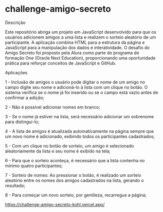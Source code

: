 # challenge-amigo-secreto

Descrição

Este repositório abriga um projeto em JavaScript desenvolvido para que os usuários adicionem amigos a uma lista e realizem o sorteio aleatório de um participante. A aplicação combina HTML para a estrutura da página e JavaScript para a manipulação dos dados e interatividade. O desafio do Amigo Secreto foi proposto pela Alura como parte do programa de formação One (Oracle Next Education), proporcionando uma oportunidade prática para reforçar conceitos de JavaScript e GitHub.

Aplicações

1 - Inclusão de amigos o usuário pode digitar o nome de um amigo no campo digite seu nome e adicioná-lo à lista com um clique no botão. O sistema verifica se o nome já foi inserido ou se o campo está vazio antes de confirmar a adição;

2 - Não é possível adicionar nomes em branco;

3 - Se o nome já estiver na lista, será necessário adicionar um sobrenome para distingui-lo;

4 - A lista de amigos é atualizada automaticamente na página sempre que um novo nome é adicionado, exibindo todos os participantes cadastrados;

5 - Com um clique no botão de sorteio, um amigo é selecionado aleatoriamente da lista e seu nome é exibido na tela;

6 - Para que o sorteio aconteça, é necessário que a lista contenha no mínimo quatro participantes;

7 - Sorteio de nomes: Ao pressionar o botão, é realizado um sorteio aleatório entre os nomes dos amigos cadastrados na lista, gerando o resultado;

8 - Para começar um novo sorteio, por gentileza, recarregue a página;

https://challenge-amigo-secreto-kohl.vercel.app/
